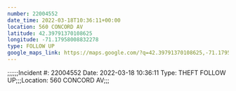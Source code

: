 ```yaml
---
number: 22004552
date_time: 2022-03-18T10:36:11+00:00
location: 560 CONCORD AV
latitude: 42.39791370108625
longitude: -71.17958008832278
type: FOLLOW UP
google_maps_link: https://maps.google.com/?q=42.39791370108625,-71.17958008832278
---
```


;;;;;;Incident #: 22004552  Date: 2022-03-18 10:36:11   Type: THEFT FOLLOW UP;;;Location: 560 CONCORD AV;;;
